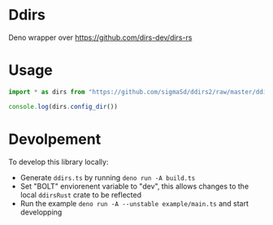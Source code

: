 # Ddirs
Deno wrapper over https://github.com/dirs-dev/dirs-rs

# Usage
```ts
import * as dirs from "https://github.com/sigmaSd/ddirs2/raw/master/ddirs.ts"

console.log(dirs.config_dir())
```

# Devolpement
To develop this library locally:
- Generate `ddirs.ts` by running `deno run -A build.ts`
- Set "BOLT" enviorenent variable to "dev", this allows changes to the local `ddirsRust` crate to be reflected
- Run the example `deno run -A --unstable example/main.ts` and start developping
